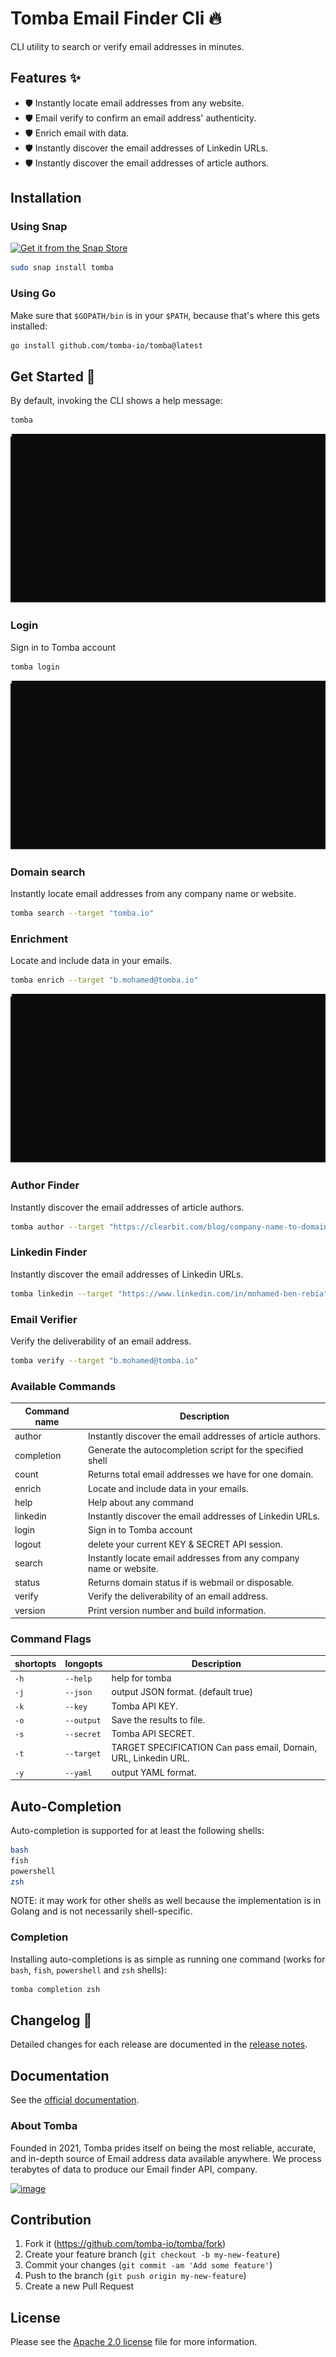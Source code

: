 # Tomba Email Finder Cli 🔥

CLI utility to search or verify email addresses in minutes.

## Features ✨

- 🛡️ Instantly locate email addresses from any website.
- 🛡️ Email verify to confirm an email address' authenticity.
- 🛡️ Enrich email with data.
- 🛡️ Instantly discover the email addresses of Linkedin URLs.
- 🛡️ Instantly discover the email addresses of article authors.

## Installation

### Using Snap

[![Get it from the Snap Store](https://snapcraft.io/static/images/badges/en/snap-store-black.svg)](https://snapcraft.io/tomba)

```bash
sudo snap install tomba
```

### Using Go

Make sure that `$GOPATH/bin` is in your `$PATH`, because that's where this gets
installed:

```bash
go install github.com/tomba-io/tomba@latest
```

## Get Started 🎉

By default, invoking the CLI shows a help message:

```bash
tomba
```

![tomba email](svg/default.svg)

### Login

Sign in to Tomba account

```bash
tomba login
```

![tomba email](svg/login.svg)

### Domain search

Instantly locate email addresses from any company name or website.

```bash
tomba search --target "tomba.io"
```

### Enrichment

Locate and include data in your emails.

```bash
tomba enrich --target "b.mohamed@tomba.io"
```

![tomba enrich](svg/enrich.svg)

### Author Finder

Instantly discover the email addresses of article authors.

```bash
tomba author --target "https://clearbit.com/blog/company-name-to-domain-api"
```

### Linkedin Finder

Instantly discover the email addresses of Linkedin URLs.

```bash
tomba linkedin --target "https://www.linkedin.com/in/mohamed-ben-rebia"
```

### Email Verifier

Verify the deliverability of an email address.

```bash
tomba verify --target "b.mohamed@tomba.io"
```

### Available Commands

| Command name | Description                                                        |
| ------------ | ------------------------------------------------------------------ |
| author       | Instantly discover the email addresses of article authors.         |
| completion   | Generate the autocompletion script for the specified shell         |
| count        | Returns total email addresses we have for one domain.              |
| enrich       | Locate and include data in your emails.                            |
| help         | Help about any command                                             |
| linkedin     | Instantly discover the email addresses of Linkedin URLs.           |
| login        | Sign in to Tomba account                                           |
| logout       | delete your current KEY & SECRET API session.                      |
| search       | Instantly locate email addresses from any company name or website. |
| status       | Returns domain status if is webmail or disposable.                 |
| verify       | Verify the deliverability of an email address.                     |
| version      | Print version number and build information.                        |

### Command Flags

| shortopts | longopts   | Description                                                     |
| --------- | ---------- | --------------------------------------------------------------- |
| `-h`      | `--help`   | help for tomba                                                  |
| `-j`      | `--json`   | output JSON format. (default true)                              |
| `-k`      | `--key`    | Tomba API KEY.                                                  |
| `-o`      | `--output` | Save the results to file.                                       |
| `-s`      | `--secret` | Tomba API SECRET.                                               |
| `-t`      | `--target` | TARGET SPECIFICATION Can pass email, Domain, URL, Linkedin URL. |
| `-y`      | `--yaml`   | output YAML format.                                             |

## Auto-Completion

Auto-completion is supported for at least the following shells:

```bash
bash
fish
powershell
zsh
```

NOTE: it may work for other shells as well because the implementation is in
Golang and is not necessarily shell-specific.

### Completion

Installing auto-completions is as simple as running one command (works for
`bash`, `fish`, `powershell` and `zsh` shells):

```bash
tomba completion zsh
```

## Changelog 📌

Detailed changes for each release are documented in the [release notes](https://github.com/tomba-io/tomba/releases).

## Documentation

See the [official documentation](https://developer.tomba.io/).

### About Tomba

Founded in 2021, Tomba prides itself on being the most reliable, accurate, and in-depth source of Email address data available anywhere. We process terabytes of data to produce our Email finder API, company.

[![image](https://avatars.githubusercontent.com/u/67979591?s=200&v=4)](https://tomba.io/)

## Contribution

1. Fork it (<https://github.com/tomba-io/tomba/fork>)
2. Create your feature branch (`git checkout -b my-new-feature`)
3. Commit your changes (`git commit -am 'Add some feature'`)
4. Push to the branch (`git push origin my-new-feature`)
5. Create a new Pull Request

## License

Please see the [Apache 2.0 license](http://www.apache.org/licenses/LICENSE-2.0.html) file for more information.